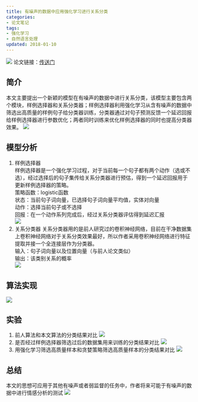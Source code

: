 ```yaml
---
title: 有噪声的数据中应用强化学习进行关系分类
categories:
- 论文笔记
tags:
- 强化学习
- 自然语言处理
updated: 2018-01-10
---
```

![](/assets/blog_images/2018-01-10-title.png)
论文链接：[传送门](http://www.aihuang.org/static/papers/AAAI2018Denoising.pdf)

## 简介
本文主要提出一个新颖的模型在有噪声的数据中进行关系分类，该模型主要包含两个模块，样例选择器和关系分类器；样例选择器利用强化学习从含有噪声的数据中筛选出高质量的样例句子给分类器训练，分类器通过对句子预测反馈一个延迟回报给样例选择器进行参数优化；两者同时训练来优化样例选择器的同时也提高分类器效果。
![](/assets/blog_images/2018-01-10-model.png)

## 模型分析
1. 样例选择器<br>
样例选择器是一个强化学习过程，对于当前每一个句子都有两个动作（选或不选），经过选择后的句子集传给关系分类器进行预估，得到一个延迟回报用于更新样例选择器的策略。<br>
策略函数：logistic函数<br>
状态：当前句子词向量，已选择句子词向量平均值，实体对向量<br>
动作：选择当前句子或不选择<br>
回报：在一个动作系列完成后，经过关系分类器评估得到延迟汇报<br>
![](/assets/blog_images/2018-01-10-g1.png)
2. 关系分类器
关系分类器用的是前人研究过的卷积神经网络，目前在干净数据集上卷积神经网络对于关系分类效果最好，所以作者采用卷积神经网络进行特征提取并接一个全连接层作为分类器。<br>
输入：句子词向量以及位置向量（与前人论文类似）<br>
输出：该类别关系的概率<br>
![](/assets/blog_images/2018-01-10-g2.png)

## 算法实现
![](/assets/blog_images/2018-01-10-algorithm.png)

## 实验
1. 前人算法和本文算法的分类结果对比
![](/assets/blog_images/2018-01-10-experiment1.png)
2. 是否经过样例选择器筛选过后的数据集用来训练的分类结果对比
![](/assets/blog_images/2018-01-10-experiment2.png)
3. 用强化学习筛选高质量样本和贪婪策略筛选高质量样本的分类结果对比
![](/assets/blog_images/2018-01-10-experiment3.png)

## 总结
本文的思想可应用于其他有噪声或者弱监督的任务中，作者将来可能于有噪声的数据中进行情感分析的测试
![](/assets/blog_images/2018-01-10-conclusion.png)
